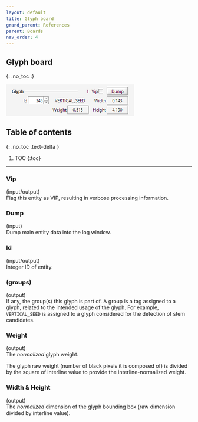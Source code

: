 ```yaml
---
layout: default
title: Glyph board
grand_parent: References
parent: Boards
nav_order: 4
---
```

## Glyph board
{: .no_toc :}

![](../assets/glyph_board.png)

## Table of contents
{: .no_toc .text-delta }

1. TOC
{:toc}

---

### Vip
(input/output)  
Flag this entity as VIP, resulting in verbose processing information.

### Dump
(input)  
Dump main entity data into the log window.

### Id
(input/output)  
Integer ID of entity.

### (groups)
(output)  
If any, the group(s) this glyph is part of.
A group is a tag assigned to a glyph, related to the intended usage of the glyph.
For example, `VERTICAL_SEED` is assigned to a glyph considered for the detection of
stem candidates.

### Weight
(output)  
The _normalized_ glyph weight.

The glyph raw weight (number of black pixels it is composed of) is divided by the square of
interline value to provide the interline-normalized weight.

### Width & Height
(output)  
The _normalized_ dimension of the glyph bounding box (raw dimension divided by interline value).
